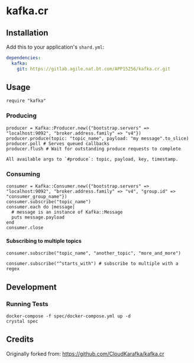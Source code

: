 # kafka.cr



## Installation

Add this to your application's `shard.yml`:

```yaml
dependencies:
  kafka:
    git: https://gitlab.agile.nat.bt.com/APP15256/kafka.cr.git
```

## Usage

```crystal
require "kafka"
```

### Producing
```crystal
producer = Kafka::Producer.new({"bootstrap.servers" => "localhost:9092", "broker.address.family" => "v4"})
producer.produce(topic: "topic_name", payload: "my message".to_slice)
producer.poll # Serves queued callbacks
producer.flush # Wait for outstanding produce requests to complete

All available args to `#produce`: topic, payload, key, timestamp.
```

### Consuming
```crystal
consumer = Kafka::Consumer.new({"bootstrap.servers" => "localhost:9092", "broker.address.family" => "v4", "group.id" => "consumer_group_name"})
consumer.subscribe("topic_name")
consumer.each do |message|
  # message is an instance of Kafka::Message
  puts message.payload
end
consumer.close
```

#### Subscribing to multiple topics
```crystal
consumer.subscribe("topic_name", "another_topic", "more_and_more")

consumer.subscribe("^starts_with") # subscribe to multiple with a regex
```

## Development

### Running Tests
```
docker-compose -f spec/docker-compose.yml up -d
crystal spec
```

## Credits
Originally forked from: https://github.com/CloudKarafka/kafka.cr